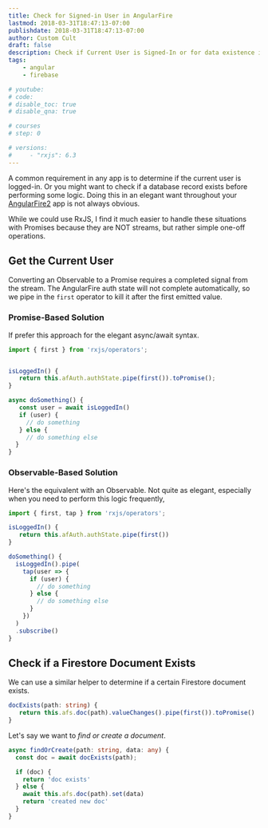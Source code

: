 ```yaml
---
title: Check for Signed-in User in AngularFire
lastmod: 2018-03-31T18:47:13-07:00
publishdate: 2018-03-31T18:47:13-07:00
author: Custom Cult
draft: false
description: Check if Current User is Signed-In or for data existence in AngularFire
tags: 
    - angular
    - firebase

# youtube: 
# code: 
# disable_toc: true
# disable_qna: true

# courses
# step: 0

# versions: 
#     - "rxjs": 6.3
---
```


A common requirement in any app is to determine if the current user is logged-in. Or you might want to check if a database record exists before performing some logic. Doing this in an elegant want throughout your [AngularFire2](https://github.com/angular/angularfire2) app is not always obvious. 

While we could use RxJS, I find it much easier to handle these situations with Promises because they are NOT streams, but rather simple one-off operations. 

## Get the Current User

Converting an Observable to a Promise requires a completed signal from the stream. The AngularFire auth state will not complete automatically, so we pipe in the `first` operator to kill it after the first emitted value.  

### Promise-Based Solution

If prefer this approach for the elegant async/await syntax. 

```typescript
import { first } from 'rxjs/operators';


isLoggedIn() {
   return this.afAuth.authState.pipe(first()).toPromise();
}

async doSomething() {
   const user = await isLoggedIn()
   if (user) {
     // do something
   } else {
     // do something else
  }
}
```

### Observable-Based Solution

Here's the equivalent with an Observable. Not quite as elegant, especially when you need to perform this logic frequently,

```typescript
import { first, tap } from 'rxjs/operators';

isLoggedIn() {
   return this.afAuth.authState.pipe(first())
}

doSomething() {
  isLoggedIn().pipe(
    tap(user => {
      if (user) {
        // do something
      } else {
        // do something else
      }
    })
  )
  .subscribe()
}
```

## Check if a Firestore Document Exists

We can use a similar helper to determine if a certain Firestore document exists. 

```typescript
docExists(path: string) {
   return this.afs.doc(path).valueChanges().pipe(first()).toPromise()
}
```

Let's say we want to *find or create a document*. 

```typescript
async findOrCreate(path: string, data: any) {
  const doc = await docExists(path);

  if (doc) {
    return 'doc exists'
  } else {
    await this.afs.doc(path).set(data)
    return 'created new doc'
  }
}
```